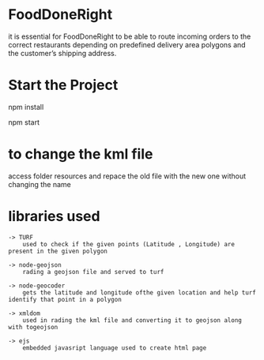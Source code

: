 # FoodDoneRight
it is essential for FoodDoneRight to be able to route incoming orders to the correct  restaurants depending on predefined delivery area polygons and the customer’s shipping  address.


# Start the Project 
npm install

npm start 

# to change the kml file 
access folder resources and repace the old file with the new one without changing the name 

# libraries used 
    -> TURF 
        used to check if the given points (Latitude , Longitude) are present in the given polygon 
    
    -> node-geojson
        rading a geojson file and served to turf  

    -> node-geocoder
        gets the latitude and longitude ofthe given location and help turf identify that point in a polygon 
    
    -> xmldom 
        used in rading the kml file and converting it to geojson along with togeojson 

    -> ejs 
        embedded javasript language used to create html page 

